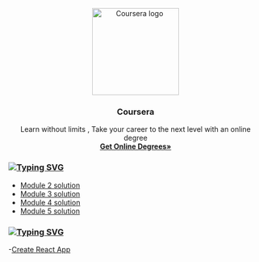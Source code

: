<p align="center">
  <a href="https://coursera.org/">
<img src="https://www.langoly.com/wp-content/uploads/2021/09/coursera-logo.png" alt="Coursera logo" width="172" height="172">
    </a>
  </p>
  
  <h3 align="center">Coursera</h3>
  
  <P align="center">
  Learn without limits , Take your career to the next level with an online degree
  <br>
  <a href="https://www.coursera.org/degrees"><strong>Get Online Degrees»</strong></a>
  </P>


<h3 align="left"><a href="https://git.io/typing-svg"><img src="https://readme-typing-svg.demolab.com?font=Fira+Code&pause=1000&color=0A6BF7&width=500&lines=HTML+,+CSS+,+JavaScript" alt="Typing SVG" /></a></h3>

- [Module 2 solution](https://ikhodabande.github.io/Coursera/Solution/module2-solution/module2-solution.html)
- [Module 3 solution](https://ikhodabande.github.io/Coursera/Solution/module3-solution/index.html)
- [Module 4 solution](https://ikhodabande.github.io/Coursera/Solution/module4-solution/index.html)
- [Module 5 solution](https://ikhodabande.github.io/Coursera/Solution/module5-solution/index.html)


<h3 align="left"><a href="https://git.io/typing-svg"><img src="https://readme-typing-svg.demolab.com?font=Fira+Code&pause=1000&color=0A6BF7&width=500&lines=React" alt="Typing SVG" /></a></h3>

-[Create React App](https://github.com/ikhodabande/Coursera/tree/main/React/a%20suitable%20folder#getting-started-with-create-react-app)
